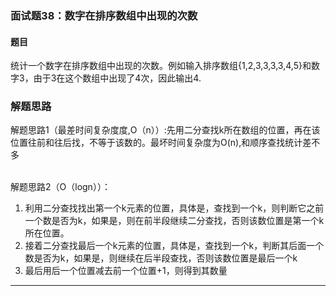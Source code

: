 ### 面试题38：数字在排序数组中出现的次数

#### 题目
统计一个数字在排序数组中出现的次数。例如输入排序数组{1,2,3,3,3,3,4,5}和数字3，由于3在这个数组中出现了4次，因此输出4.<br/>

### 解题思路

解题思路1（最差时间复杂度度,O（n））:先用二分查找k所在数组的位置，再在该位置往前和往后找，不等于该数的。最坏时间复杂度为O(n),和顺序查找统计差不多<br/><br/>

解题思路2（O（logn））：<br/>

1. 利用二分查找找出第一个k元素的位置，具体是，查找到一个k，则判断它之前一个数是否为k，如果是，则在前半段继续二分查找，否则该数位置是第一个k所在位置。<br/>
2. 接着二分查找最后一个k元素的位置，具体是，查找到一个k，判断其后面一个数是否为k，如果是，则继续在后半段查找，否则该数位置是最后一个k<br/>
3. 最后用后一个位置减去前一个位置+1，则得到其数量
<hr/>


